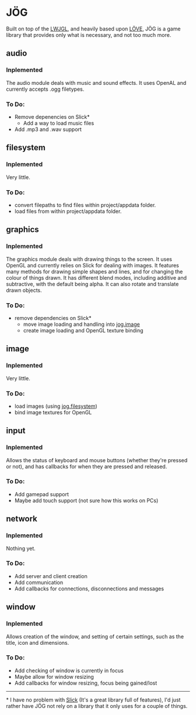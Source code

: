 # JÖG

Built on top of the [LWJGL](http://lwjgl.org/), and heavily based upon [LÖVE](https://love2d.org/), JÖG is a game library that provides only what is necessary, and not too much more.

## <a name="audio"></a> audio
### Inplemented
The audio module deals with music and sound effects. It uses OpenAL and currently accepts .ogg filetypes.
### To Do:
  - Remove depenencies on Slick*
    - Add a way to load music files
  - Add .mp3 and .wav support


## <a name="filesystem"></a> filesystem
### Inplemented
Very little.
### To Do:
  - convert filepaths to find files within project/appdata folder.
  - load files from within project/appdata folder.
 

## <a name="graphics"></a> graphics
### Inplemented
The graphics module deals with drawing things to the screen. It uses OpenGL and currently relies on Slick for dealing with images. It features many methods for drawing simple shapes and lines, and for changing the colour of things drawn. It has different blend modes, including additive and subtractive, with the default being alpha. It can also rotate and translate drawn objects.
### To Do:
  - remove dependencies on Slick*
    - move image loading and handling into [jog.image](#image)
    - create image loading and OpenGL texture binding


## <a name="image"></a> image
### Inplemented
Very little.
### To Do:
  - load images (using [jog.filesystem](#filesystem))
  - bind image textures for OpenGL


## <a name="input"></a> input
### Inplemented
Allows the status of keyboard and mouse buttons (whether they're pressed or not), and has callbacks for when they are pressed and released.
### To Do:
  - Add gamepad support
  - Maybe add touch support (not sure how this works on PCs)


## <a name="network"></a> network
### Inplemented
Nothing yet.
### To Do:
  - Add server and client creation
  - Add communication
  - Add callbacks for connections, disconnections and messages


## <a name="window"></a> window
### Inplemented
Allows creation of the window, and setting of certain settings, such as the title, icon and dimensions.
### To Do:
  - Add checking of window is currently in focus
  - Maybe allow for window resizing
  - Add callbacks for window resizing, focus being gained/lost


*****


\* I have no problem with [Slick](http://slick.ninjacave.com/) (It's a great library full of features), I'd just rather have JÖG not rely on a library that it only uses for a couple of things.